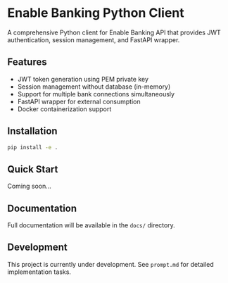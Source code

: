 # Enable Banking Python Client

A comprehensive Python client for Enable Banking API that provides JWT authentication, session management, and FastAPI wrapper.

## Features

- JWT token generation using PEM private key
- Session management without database (in-memory)  
- Support for multiple bank connections simultaneously
- FastAPI wrapper for external consumption
- Docker containerization support

## Installation

```bash
pip install -e .
```

## Quick Start

Coming soon...

## Documentation

Full documentation will be available in the `docs/` directory.

## Development

This project is currently under development. See `prompt.md` for detailed implementation tasks.